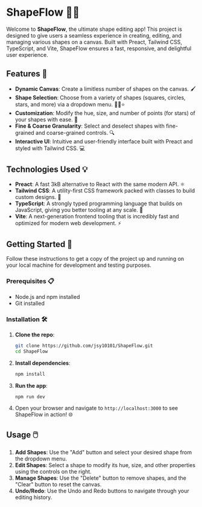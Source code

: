 # ShapeFlow 🎨✨

Welcome to **ShapeFlow**, the ultimate shape editing app! This project is designed to give users a seamless experience in creating, editing, and managing various shapes on a canvas. Built with Preact, Tailwind CSS, TypeScript, and Vite, ShapeFlow ensures a fast, responsive, and delightful user experience.

## Features 🌟

- **Dynamic Canvas**: Create a limitless number of shapes on the canvas. 🖌️
- **Shape Selection**: Choose from a variety of shapes (squares, circles, stars, and more) via a dropdown menu. 🔲🔵⭐
- **Customization**: Modify the hue, size, and number of points (for stars) of your shapes with ease. 🎨
- **Fine & Coarse Granularity**: Select and deselect shapes with fine-grained and coarse-grained controls. 🔍
- **Interactive UI**: Intuitive and user-friendly interface built with Preact and styled with Tailwind CSS. 💻

## Technologies Used 💡

- **Preact**: A fast 3kB alternative to React with the same modern API. ⚛️
- **Tailwind CSS**: A utility-first CSS framework packed with classes to build custom designs. 💅
- **TypeScript**: A strongly typed programming language that builds on JavaScript, giving you better tooling at any scale. 📏
- **Vite**: A next-generation frontend tooling that is incredibly fast and optimized for modern web development. ⚡

## Getting Started 🚀

Follow these instructions to get a copy of the project up and running on your local machine for development and testing purposes.

### Prerequisites 📋

- Node.js and npm installed
- Git installed

### Installation 🛠️

1. **Clone the repo**:
   ```bash
   git clone https://github.com/jsy10101/ShapeFlow.git
   cd ShapeFlow
   ```

2. **Install dependencies**:
   ```bash
   npm install
   ```

3. **Run the app**:
   ```bash
   npm run dev
   ```

4. Open your browser and navigate to `http://localhost:3000` to see ShapeFlow in action! 🌐

## Usage 🖱️

1. **Add Shapes**: Use the "Add" button and select your desired shape from the dropdown menu.
2. **Edit Shapes**: Select a shape to modify its hue, size, and other properties using the controls on the right.
3. **Manage Shapes**: Use the "Delete" button to remove shapes, and the "Clear" button to reset the canvas.
4. **Undo/Redo**: Use the Undo and Redo buttons to navigate through your editing history.
